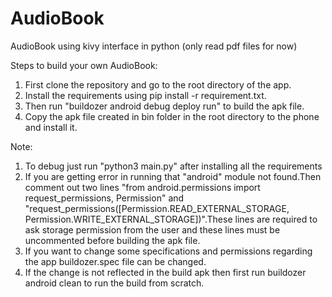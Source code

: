 # AudioBook
AudioBook using kivy interface in python (only read pdf files for now)

Steps to build your own AudioBook:
1) First clone the repository and go to the root directory of the app.
2) Install the requirements using pip install -r requirement.txt.
3) Then run "buildozer android debug deploy run" to build the apk file.
4) Copy the apk file created in bin folder in the root directory to the phone and install it.


Note:
1) To debug just run "python3 main.py" after installing all the requirements
2) If you are getting error in running that "android" module not found.Then comment out two lines "from android.permissions import request_permissions, Permission" and "request_permissions([Permission.READ_EXTERNAL_STORAGE, Permission.WRITE_EXTERNAL_STORAGE])".These lines are required to ask storage permission from the user and these lines must be uncommented before building the apk file.
3) If you want to change some specifications and permissions regarding the app buildozer.spec file can be changed.
4) If the change is not reflected in the build apk then first run buildozer android clean to run the build from scratch.
